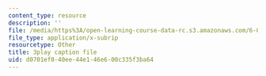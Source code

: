 ```yaml
---
content_type: resource
description: ''
file: /media/https%3A/open-learning-course-data-rc.s3.amazonaws.com/6-004-computation-structures-spring-2017/d0701ef040ee44e146e600c335f3ba64_ydboHy_yNts.srt
file_type: application/x-subrip
resourcetype: Other
title: 3play caption file
uid: d0701ef0-40ee-44e1-46e6-00c335f3ba64
---
```

